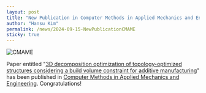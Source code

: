 ```yaml
---
layout: post
title: "New Publication in Computer Methods in Applied Mechanics and Engineering"
author: "Hansu Kim"
permalink: /news/2024-09-15-NewPublicationCMAME
sticky: true
---
```

![CMAME](https://github.com/user-attachments/assets/afa6f9c3-2a61-4191-84bb-2b54713b52d7)   
   
Paper entitled "[3D decomposition optimization of topology-optimized structures considering a build volume constraint for additive manufacturing](https://doi.org/10.1016/j.cma.2024.117357)" has been published in [Computer Methods in Applied Mechanics and Engineering](https://www.sciencedirect.com/journal/computer-methods-in-applied-mechanics-and-engineering). Congratulations!  

